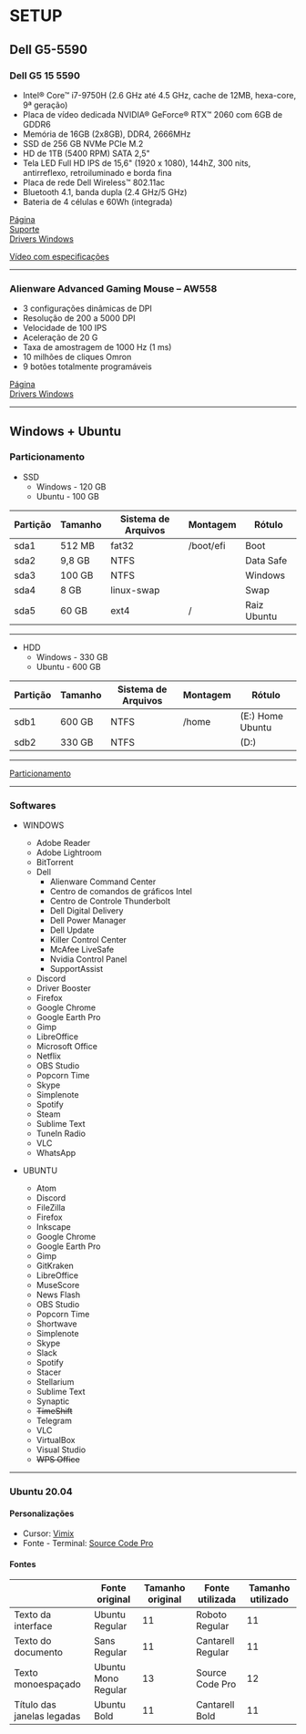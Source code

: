 # SETUP

## Dell G5-5590

### Dell G5 15 5590

- Intel® Core™ i7-9750H (2.6 GHz até 4.5 GHz, cache de 12MB, hexa-core, 9ª geração)  
- Placa de vídeo dedicada NVIDIA® GeForce® RTX™ 2060 com 6GB de GDDR6  
- Memória de 16GB (2x8GB), DDR4, 2666MHz  
- SSD de 256 GB NVMe PCIe M.2  
- HD de 1TB (5400 RPM) SATA 2,5"  
- Tela LED Full HD IPS de 15,6" (1920 x 1080), 144hZ, 300 nits, antirreflexo, retroiluminado e borda fina  
- Placa de rede Dell Wireless™ 802.11ac  
- Bluetooth 4.1, banda dupla (2.4 GHz/5 GHz)  
- Bateria de 4 células e 60Wh (integrada)  

[Página](https://www.dell.com/pt-br/shop/notebooks-dell/dell-g5-15/spd/g-series-15-5590-laptop/cg5590w7048brw)  
[Suporte](https://www.dell.com/support/home/br/pt/brdhs1/product-support/product/g-series-15-5590-laptop/overview)  
[Drivers Windows](https://www.dell.com/support/home/br/pt/brdhs1/product-support/product/g-series-15-5590-laptop/drivers)  

[Vídeo com especificações](https://www.youtube.com/watch?v=BfszKYC2Fus)

---

### Alienware Advanced Gaming Mouse – AW558

- 3 configurações dinâmicas de DPI  
- Resolução de 200 a 5000 DPI  
- Velocidade de 100 IPS  
- Aceleração de 20 G  
- Taxa de amostragem de 1000 Hz (1 ms)  
- 10 milhões de cliques Omron  
- 9 botões totalmente programáveis  

[Página](https://www.dell.com/pt-br/shop/accessories/apd/275-bbcs)  
[Drivers Windows](https://www.dell.com/support/home/br/pt/brdhs1/product-support/product/alienware-advanced-gaming-mouse-aw558/drivers)  

---

## Windows + Ubuntu

### Particionamento

- SSD
  - Windows - 120 GB
  - Ubuntu - 100 GB

| Partição    | Tamanho    | Sistema de Arquivos  | Montagem    | Rótulo      |
|--------------  |--------------  |----------------------  |--------------  |------------------  |
| sda1      | 512 MB    | fat32          | /boot/efi    | Boot        |
| sda2      | 9,8 GB    | NTFS          |        | Data Safe      |
| sda3      | 100 GB    | NTFS          |        | Windows      |
| sda4      | 8 GB      | linux-swap      |        | Swap        |
| sda5      | 60 GB      | ext4          | /        | Raiz Ubuntu    |

---

- HDD
  - Windows - 330 GB
  - Ubuntu - 600 GB

| Partição    | Tamanho    | Sistema de Arquivos  | Montagem    | Rótulo      |
|--------------  |--------------  |----------------------  |--------------  |------------------  |
| sdb1      | 600 GB    | NTFS          | /home      | (E:) Home Ubuntu  |
| sdb2      | 330 GB    | NTFS          |        | (D:)        |  

---

[Particionamento](https://plus.diolinux.com.br/t/como-fazer-dual-boot-tendo-um-hd-e-um-ssd/5088/3)  

---

### Softwares

- WINDOWS  
  - Adobe Reader
  - Adobe Lightroom
  - BitTorrent
  - Dell
    - Alienware Command Center
    - Centro de comandos de gráficos Intel
    - Centro de Controle Thunderbolt
    - Dell Digital Delivery
    - Dell Power Manager
    - Dell Update
    - Killer Control Center
    - McAfee LiveSafe
    - Nvidia Control Panel
    - SupportAssist
  - Discord
  - Driver Booster
  - Firefox
  - Google Chrome
  - Google Earth Pro
  - Gimp
  - LibreOffice
  - Microsoft Office
  - Netflix
  - OBS Studio
  - Popcorn Time
  - Skype
  - Simplenote
  - Spotify
  - Steam
  - Sublime Text
  - TuneIn Radio
  - VLC
  - WhatsApp

- UBUNTU
  - Atom
  - Discord
  - FileZilla
  - Firefox
  - Inkscape
  - Google Chrome
  - Google Earth Pro
  - Gimp
  - GitKraken
  - LibreOffice
  - MuseScore
  - News Flash
  - OBS Studio
  - Popcorn Time
  - Shortwave
  - Simplenote
  - Skype
  - Slack
  - Spotify
  - Stacer
  - Stellarium
  - Sublime Text
  - Synaptic
  - ~~TimeShift~~
  - Telegram
  - VLC
  - VirtualBox
  - Visual Studio
  - ~~WPS Office~~

---

### Ubuntu 20.04

#### Personalizações

- Cursor: [Vimix](https://www.gnome-look.org/p/1358330/)
- Fonte - Terminal: [Source Code Pro](https://fonts.google.com/specimen/Source+Code+Pro)  

#### Fontes

|                              | Fonte original        | Tamanho original   | Fonte utilizada     | Tamanho utilizado   |
|----------------------------  |---------------------  |------------------  |-------------------  |-------------------  |
| Texto da interface           | Ubuntu Regular        | 11                 | Roboto Regular      | 11                  |
| Texto do documento           | Sans Regular          | 11                 | Cantarell Regular   | 11                  |
| Texto monoespaçado           | Ubuntu Mono Regular   | 13                 | Source Code Pro     | 12                  |
| Título das janelas legadas   | Ubuntu Bold           | 11                 | Cantarell Bold      | 11                  |
